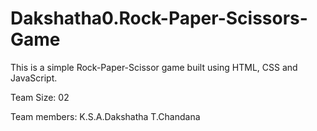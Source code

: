 # Dakshatha0.Rock-Paper-Scissors-Game

This is a simple Rock-Paper-Scissor game built using HTML, CSS and JavaScript.






Team Size: 02








Team members: K.S.A.Dakshatha
              T.Chandana
